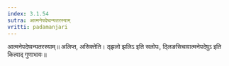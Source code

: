```yaml
---
index: 3.1.54
sutra: आत्मनेपदेष्वन्यतरस्याम्
vritti: padamanjari
---
```


 आत्मनेपदेष्वन्यतरस्याम्॥ अलिप्त, असिक्तेति। ठ्झलो झलिऽ इति सलोपः, ठ्लिङसिचावात्मनेपदेषुऽ इति कित्वाद् गुणाभावः॥